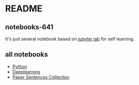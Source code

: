 # README

## notebooks-641

It's just several notebook based on [jupyter lab](https://jupyterlab.readthedocs.io/en/stable/getting_started/overview.html) for self learning.

## all notebooks

* [Python](https://nbviewer.jupyter.org/github/liuxiyang641/notebooks-641/tree/master/python-notebook/)
* [Deeplearning](https://nbviewer.jupyter.org/github/liuxiyang641/notebooks-641/tree/master/deeplearning-notebook/)
* [Paper Sentences Collection](https://nbviewer.jupyter.org/github/liuxiyang641/notebooks-641/tree/master/academic-reading-notebook/paper-sentences-collection)

